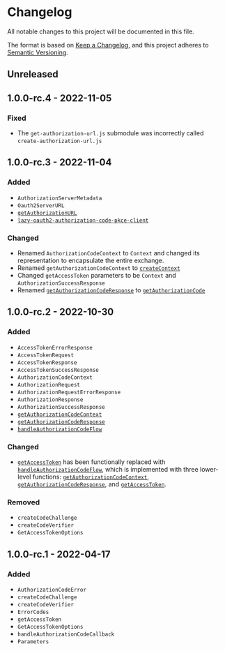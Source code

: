 # Changelog
All notable changes to this project will be documented in this file.

The format is based on [Keep a Changelog](https://keepachangelog.com/en/1.0.0/),
and this project adheres to [Semantic Versioning](https://semver.org/spec/v2.0.0.html).

## Unreleased

## 1.0.0-rc.4 - 2022-11-05

### Fixed

  - The `get-authorization-url.js` submodule was incorrectly called `create-authorization-url.js`

## 1.0.0-rc.3 - 2022-11-04

### Added

  - `AuthorizationServerMetadata`
  - `Oauth2ServerURL`
  - [`getAuthorizationURL`](https://github.com/aidant/lazy-oauth2-authorization-code-pkce-client/tree/bd110e01863bfd8de9648e987d5a6f37c2aed6cf#getauthorizationurl)
  - [`lazy-oauth2-authorization-code-pkce-client`](https://github.com/aidant/lazy-oauth2-authorization-code-pkce-client/tree/bd110e01863bfd8de9648e987d5a6f37c2aed6cf#lazy-oauth2-authorization-code-pkce-client)

### Changed

  - Renamed `AuthorizationCodeContext` to `Context` and changed its representation to encapsulate the entire exchange.
  - Renamed `getAuthorizationCodeContext` to [`createContext`](https://github.com/aidant/lazy-oauth2-authorization-code-pkce-client/tree/bd110e01863bfd8de9648e987d5a6f37c2aed6cf#createcontext)
  - Changed `getAccessToken` parameters to be `Context` and `AuthorizationSuccessResponse`
  - Renamed [`getAuthorizationCodeResponse`](https://github.com/aidant/lazy-oauth2-authorization-code-pkce-client/tree/1e19768283dd3b2d5f794e33b90c5464c05f073e#getauthorizationcoderesponse) to [`getAuthorizationCode`](https://github.com/aidant/lazy-oauth2-authorization-code-pkce-client/tree/bd110e01863bfd8de9648e987d5a6f37c2aed6cf#getauthorizationcode)


## 1.0.0-rc.2 - 2022-10-30

### Added

  - `AccessTokenErrorResponse`
  - `AccessTokenRequest`
  - `AccessTokenResponse`
  - `AccessTokenSuccessResponse`
  - `AuthorizationCodeContext`
  - `AuthorizationRequest`
  - `AuthorizationRequestErrorResponse`
  - `AuthorizationResponse`
  - `AuthorizationSuccessResponse`
  - [`getAuthorizationCodeContext`](https://github.com/aidant/lazy-oauth2-authorization-code-pkce-client/tree/1e19768283dd3b2d5f794e33b90c5464c05f073e#getauthorizationcodecontext)
  - [`getAuthorizationCodeResponse`](https://github.com/aidant/lazy-oauth2-authorization-code-pkce-client/tree/1e19768283dd3b2d5f794e33b90c5464c05f073e#getauthorizationcoderesponse)
  - [`handleAuthorizationCodeFlow`](https://github.com/aidant/lazy-oauth2-authorization-code-pkce-client/tree/1e19768283dd3b2d5f794e33b90c5464c05f073e#handleauthorizationcodeflow)

### Changed
  - [`getAccessToken`](https://github.com/aidant/lazy-oauth2-authorization-code-pkce-client/tree/1e19768283dd3b2d5f794e33b90c5464c05f073e#getaccesstoken) has been functionally replaced with [`handleAuthorizationCodeFlow`](https://github.com/aidant/lazy-oauth2-authorization-code-pkce-client/tree/1e19768283dd3b2d5f794e33b90c5464c05f073e#handleauthorizationcodeflow), which is implemented with three lower-level functions: [`getAuthorizationCodeContext`](https://github.com/aidant/lazy-oauth2-authorization-code-pkce-client/tree/1e19768283dd3b2d5f794e33b90c5464c05f073e#getauthorizationcodecontext), [`getAuthorizationCodeResponse`](https://github.com/aidant/lazy-oauth2-authorization-code-pkce-client/tree/1e19768283dd3b2d5f794e33b90c5464c05f073e#getauthorizationcoderesponse), and [`getAccessToken`](https://github.com/aidant/lazy-oauth2-authorization-code-pkce-client/tree/1e19768283dd3b2d5f794e33b90c5464c05f073e#getaccesstoken).

### Removed

  - `createCodeChallenge`
  - `createCodeVerifier`
  - `GetAccessTokenOptions`

## 1.0.0-rc.1 - 2022-04-17

### Added

  - `AuthorizationCodeError`
  - `createCodeChallenge`
  - `createCodeVerifier`
  - `ErrorCodes`
  - `getAccessToken`
  - `GetAccessTokenOptions`
  - `handleAuthorizationCodeCallback`
  - `Parameters`
